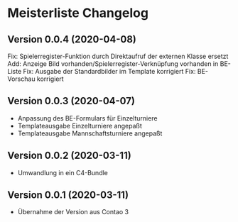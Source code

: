 # Meisterliste Changelog

## Version 0.0.4 (2020-04-08)

Fix: Spielerregister-Funktion durch Direktaufruf der externen Klasse ersetzt
Add: Anzeige Bild vorhanden/Spielerregister-Verknüpfung vorhanden in BE-Liste
Fix: Ausgabe der Standardbilder im Template korrigiert
Fix: BE-Vorschau korrigiert

## Version 0.0.3 (2020-04-07)

- Anpassung des BE-Formulars für Einzelturniere
- Templateausgabe Einzelturniere angepaßt
- Templateausgabe Mannschaftsturniere angepaßt

## Version 0.0.2 (2020-03-11)

- Umwandlung in ein C4-Bundle

## Version 0.0.1 (2020-03-11)

- Übernahme der Version aus Contao 3
